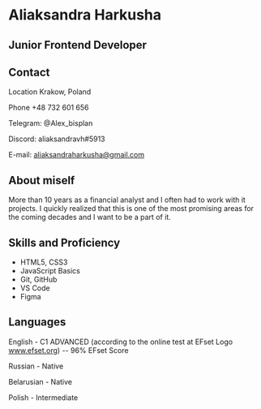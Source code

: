 # Aliaksandra Harkusha
## Junior Frontend Developer
## Contact
Location Krakow, Poland

Phone +48 732 601 656

Telegram: @Alex_bisplan

Discord: aliaksandravh#5913

E-mail: aliaksandraharkusha@gmail.com

## About miself
More than 10 years as a financial analyst and I often had to work with it projects. I quickly realized that this is one of the most promising areas for the coming decades and I want to be a part of it.

## Skills and Proficiency
* HTML5, CSS3
* JavaScript Basics
* Git, GitHub
* VS Code
* Figma



## Languages
English - C1 ADVANCED (according to the online test at EFset Logo www.efset.org) -- 96% EFset Score

Russian - Native

Belarusian - Native

Polish - Intermediate



